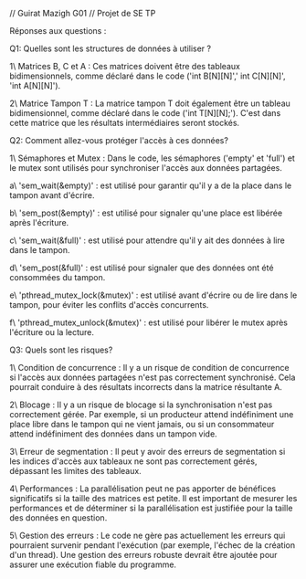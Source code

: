 // Guirat Mazigh G01
// Projet de SE TP 

Réponses aux questions :

Q1: Quelles sont les structures de données à utiliser ?

1\ Matrices B, C et A : Ces matrices doivent être des tableaux bidimensionnels, comme déclaré dans le code ('int B[N][N]',' int C[N][N]', 'int A[N][N]').

2\ Matrice Tampon T : La matrice tampon T doit également être un tableau bidimensionnel, comme déclaré dans le code ('int T[N][N];'). C'est dans cette matrice que les résultats intermédiaires seront stockés.

Q2: Comment allez-vous protéger l'accès à ces données?

1\ Sémaphores et Mutex : Dans le code, les sémaphores ('empty' et 'full') et le mutex sont utilisés pour synchroniser l'accès aux données partagées.

a\ 'sem_wait(&empty)' : est utilisé pour garantir qu'il y a de la place dans le tampon avant d'écrire.

b\ 'sem_post(&empty)' : est utilisé pour signaler qu'une place est libérée après l'écriture.

c\ 'sem_wait(&full)' : est utilisé pour attendre qu'il y ait des données à lire dans le tampon.

d\ 'sem_post(&full)' : est utilisé pour signaler que des données ont été consommées du tampon.

e\ 'pthread_mutex_lock(&mutex)' : est utilisé avant d'écrire ou de lire dans le tampon, pour éviter les conflits d'accès concurrents.

f\ 'pthread_mutex_unlock(&mutex)' : est utilisé pour libérer le mutex après l'écriture ou la lecture.

Q3: Quels sont les risques?

1\ Condition de concurrence : Il y a un risque de condition de concurrence si l'accès aux données partagées n'est pas correctement synchronisé. Cela pourrait conduire à des résultats incorrects dans la matrice résultante A.

2\ Blocage : Il y a un risque de blocage si la synchronisation n'est pas correctement gérée. Par exemple, si un producteur attend indéfiniment une place libre dans le tampon qui ne vient jamais, ou si un consommateur attend indéfiniment des données dans un tampon vide.

3\ Erreur de segmentation : Il peut y avoir des erreurs de segmentation si les indices d'accès aux tableaux ne sont pas correctement gérés, dépassant les limites des tableaux.

4\ Performances : La parallélisation peut ne pas apporter de bénéfices significatifs si la taille des matrices est petite. Il est important de mesurer les performances et de déterminer si la parallélisation est justifiée pour la taille des données en question.

5\ Gestion des erreurs : Le code ne gère pas actuellement les erreurs qui pourraient survenir pendant l'exécution (par exemple, l'échec de la création d'un thread). Une gestion des erreurs robuste devrait être ajoutée pour assurer une exécution fiable du programme.
